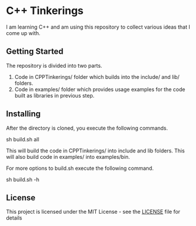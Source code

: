 # C++ Tinkerings

I am learning C++ and am using this repository to collect various ideas that I come up with.

## Getting Started

The repository is divided into two parts.
1. Code in CPPTinkerings/ folder which builds into the include/ and lib/ folders.
2. Code in examples/ folder which provides usage examples for the code built as libraries in previous step.

## Installing

After the directory is cloned, you execute the following commands.

sh build.sh all

This will build the code in CPPTinkerings/ into include and lib folders. This will also build code in examples/ into examples/bin.

For more options to build.sh execute the following command.

sh build.sh -h

## License

This project is licensed under the MIT License - see the [LICENSE](LICENSE) file for details
